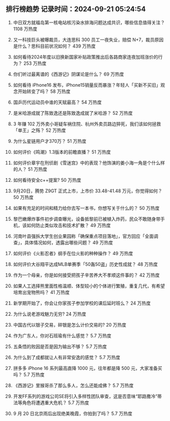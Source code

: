 
## 排行榜趋势 记录时间：2024-09-21 05:24:54
  
  1. 中日双方就福岛第一核电站核污染水排海问题达成共识，哪些信息值得关注？ 1108 万热度
    
  2. 又一科技巨头被曝裁员，大连思科 300 员工一夜失业，赔偿 N+7，裁员原因是什么？思科目前状况如何？ 439 万热度
    
  3. 如何看待2024年度以旧换新国家补贴政策推出后各路商家连夜加班涨价的行为？ 253 万热度
    
  4. 你们听过最离谱的《西游记》阴谋论是什么？ 69 万热度
    
  5. 如何看待 iPhone16 发布，iPhone15销量反而暴涨？年轻人「买新不买旧」观念开始转变了吗？ 58 万热度
    
  6. 国乒历代运动员中谁的天赋最高？ 54 万热度
    
  7. 是米哈游成就了陈致逸还是陈致逸成就了米哈游？ 52 万热度
    
  8. 3 年赚 102 万外卖小哥疑车祸住院、杭州外卖员路边猝死，我们该如何拯救「单王」之殇？ 52 万热度
    
  9. 为什么星链用户才370万？ 51 万热度
    
  10. 如何评价《鸣潮》1.3版本的前瞻直播？ 51 万热度
    
  11. 如何评价章宇在刑侦剧《雪迷宫》中的表现？他饰演的姜小海一角是个什么样的人？ 51 万热度
    
  12. 如何看待安全c++提案? 50 万热度
    
  13. 9月20日，腾势 Z9GT 正式上市，上市价 33.48-41.48 万元，你觉得如何？ 50 万热度
    
  14. 如果有充足的时间和精力给你去写一本书，你想写关于什么的？ 50 万热度
    
  15. 黎巴嫩爆炸事件初步调查曝光，设备抵黎前已被植入炸药，民众不敢随身带手机，该如何防止类似攻击和技术扩散？ 49 万热度
    
  16. 河南叶县强拆大学生创业果园称「确保重点项目落地」，官方回应「全面调查」，具体情况如何，透露出哪些问题？ 49 万热度
    
  17. 如何评价《火影忍者》纲手在位火影的种种操作？ 49 万热度
    
  18. 如何评价大谷翔平达成MLB单赛季「50轰50盗」历史性成就？ 48 万热度
    
  19. 作为一个母亲，你是如何接受把孩子辛苦养大不孝顺这件事的？ 42 万热度
    
  20. 如果人工选择熊里面性格温顺、体型较小的个体进行繁殖，重复几代，有希望培育出宠物熊吗？ 41 万热度
    
  21. 新学期开始了，你会让你家孩子参加学校的课后延时班么？ 24 万热度
    
  22. 为什么说老游戏魅力无穷? 24 万热度
    
  23. 中国古代以银子交易，碎银是怎么计价交易的? 20 万热度
    
  24. 作为广东人，你对石班瑜有什么感觉？ 5.7 万热度
    
  25. 五条悟的败因是否是因为输出不够？ 5.7 万热度
    
  26. 为什么到了成都就让人有非常安逸的感觉？ 5.7 万热度
    
  27. 拼多多 iPhone 16 系列最高直降 1000 元，往年都是降 500 元，大家准备买吗？ 5.7 万热度
    
  28. 《西游记》里猴哥杀了那么多人，怎么还能成佛？ 5.7 万热度
    
  29. 开发FF系列的游戏公司SE将引入多样性团队审查，这是否意味“耶路撒冷”蒂法等角色将遭遇重大危机？ 5.7 万热度
    
  30. 9 月 20 日北京雨后出现绝美晚霞，你拍到了吗？ 5.7 万热度
    
